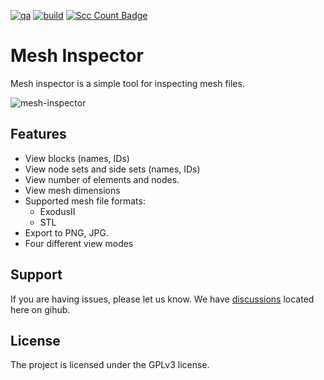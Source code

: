 [![qa](https://github.com/andrsd/mesh-inspector/actions/workflows/qa.yml/badge.svg)](https://github.com/andrsd/mesh-inspector/actions/workflows/qa.yml)
[![build](https://github.com/andrsd/mesh-inspector/actions/workflows/build.yml/badge.svg)](https://github.com/andrsd/mesh-inspector/actions/workflows/build.yml)
[![Scc Count Badge](https://sloc.xyz/github/andrsd/mesh-inspector/)](https://github.com/andrsd/mesh-inspector/)

# Mesh Inspector

Mesh inspector is a simple tool for inspecting mesh files.

![mesh-inspector](https://user-images.githubusercontent.com/85632/184145308-e61752b8-c343-4e4e-ab95-841872c2dd92.jpg)

## Features

- View blocks (names, IDs)
- View node sets and side sets (names, IDs)
- View number of elements and nodes.
- View mesh dimensions
- Supported mesh file formats:
  - ExodusII
  - STL
- Export to PNG, JPG.
- Four different view modes

## Support

If you are having issues, please let us know.
We have [discussions](https://github.com/andrsd/mesh-inspector/discussions) located here on gihub.

## License

The project is licensed under the GPLv3 license.
